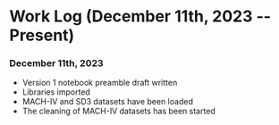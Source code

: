 # Work Log (December 11th, 2023 -- Present)

### December 11th, 2023

- Version 1 notebook preamble draft written
- Libraries imported
- MACH-IV and SD3 datasets have been loaded
- The cleaning of MACH-IV datasets has been started
